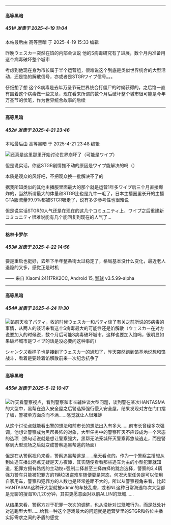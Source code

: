 ﻿
*****

####  高等黑暗  
##### 451#       发表于 2025-4-19 11:04

 本帖最后由 高等黑暗 于 2025-4-19 15:33 编辑 

昨晚ウェスカー突然在馅的内部会议说 他的S病毒研究有了进展，数个月内准备用这个病毒破坏整个城市

考虑到他现在身为市长属于半个运营组，很难说这个到底是类似世界统合的大型活动，还是馅的解散信号，亦或者是STGRワイプ信号。。。

仔细想了想 这个S病毒是去年万圣节玩世界统合打僵尸的时候获得的，之后馅一直有围着这个病毒做一些文章，现在看来所谓的数个月后破坏整个城市很可能是今年万圣节的伏笔，作为世界统合故事的后续

*****

####  高等黑暗  
##### 452#       发表于 2025-4-21 23:46

 本帖最后由 高等黑暗 于 2025-4-21 23:48 编辑 

<img src="https://static.stage1st.com/image/smiley/face2017/018.png" referrerpolicy="no-referrer">还真是这里那里开始讨论世界崩坏了（可能是ワイプ）

但是说实话，你这STGR剧情推不动的原因是ワイプ能解决的吗（）

本质是观众的风好吧，不把观众换一批解决不了的

据我所知类似的其他主播服里面最大的那个就是运营1年多ワイプ后三个月直接爆炸的，当然所谓最大的体量和STGR比也是九牛一毛了，日本主播圈里长开的主播GTA服流量99.9%都被STGR吸走了，说有多少参考性也很难说

但是说实话STGR的人气还是在现在的这几个コミュニティ上，ワイプ之后重建新コミュニティ很难说能有几个能回复到现在的人气了…

*****

####  格林卡罗尔  
##### 453#       发表于 2025-4-22 14:56

要是重启也挺好，去年下半年整条街太过稳定了，格局基本没什么变化，最近老人退隐的又多，感觉正是时机

—— 来自 Xiaomi 24117RK2CC, Android 15, [鹅球](https://www.pgyer.com/xfPejhuq) v3.5.99-alpha

*****

####  高等黑暗  
##### 454#       发表于 2025-4-24 11:30

<img src="https://static.stage1st.com/image/smiley/face2017/016.png" referrerpolicy="no-referrer">馅前天收了パティ，收的时候ウェスカー和パティ谈了有关之前所说的S病毒的事情，从两人的谈话来看这个S病毒最大的可能性还是馅解散（ウェスカー在对方说要加入的时候说，数个月后可能S病毒破坏城市，这样也要加入馅吗，很明显如果破坏城市是ワイプ的话是没必要问这种事的）

シャンクズ看样子也是接到了ウェスカー的通知了，昨天突然跑到馅基地说想和馅战斗，看着是要趁着馅解散前来一次纪念抗争了

*****

####  高等黑暗  
##### 455#       发表于 2025-5-12 10:47

<img src="https://static.stage1st.com/image/smiley/face2017/017.png" referrerpolicy="no-referrer">昨天看警察视点，看到警察和市长辅佐谈大型问题，谈到警在某次HANTASMA的大型中，黑帮在逃入安全屋之后警选择强行侵入安全屋，结果发现对方在门口摆了墙，警被单方面杀而不满……感觉就让人很难蚌

从这个讨论点就能看出警的想法和前市长的想法出入有多大……前市长曾经多次强调，他想让警察成为黑帮畏怖的对象，大型任务中的警察歼灭不应该成为一个常态的选项（换句话说就是想让警察强大，黑帮无法笼城歼灭警察再悠哉逃走，而是警察到大型现场之后就变成警察追黑帮逃的场面）

但是在从警察视角来看，警察追黑帮逃是……毫无看点的。作为一个警察主播想从到处追车播出亮点无疑是天方夜谭，其实随便看看那些追车为主的小型犯罪就知道，犯罪方拥有路线的主动权+强制二择甚至三择四择的跳台选择，警察的3,4辆强力警车只能被犯罪方的1辆垃圾盗难车随便耍是常态，何况大型任务是可以使用自家用车，警察和犯罪方的人数也是经常差距不大的，所以从警察视角来看，比起HANTASMA这种开大型就被admin的车技乱虐，或者NL这种日常海逃每次大型都是无聊的搜海10几20分钟，其实更愿意面对以前ALLIN的笼城……

从结果来看，警察方对于犯罪一次次的调整，也从没针对过笼城行为，而是处处针对逃跑型大型……给我一种这个游戏最大的问题就是运营梦里的STGR和各位主播实际需求之间的矛盾的感觉

